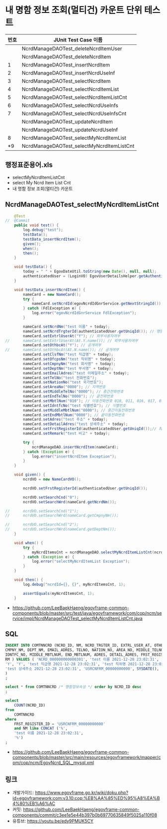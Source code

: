 # 내 명함 정보 조회(멀티건) 카운트 단위 테스트

|번호|JUnit Test Case 이름|
|-|-|
||NcrdManageDAOTest_deleteNcrdItemUser|
||NcrdManageDAOTest_deleteNcrdItem|
|1|NcrdManageDAOTest_insertNcrdItem|
|2|NcrdManageDAOTest_insertNcrdUseInf|
|3|NcrdManageDAOTest_selectNcrdItem|
|4|NcrdManageDAOTest_selectNcrdItemList|
|5|NcrdManageDAOTest_selectNcrdItemListCnt|
|6|NcrdManageDAOTest_selectNcrdUseInfs|
|7|NcrdManageDAOTest_selectNcrdUseInfsCnt|
||NcrdManageDAOTest_updateNcrdItem|
||NcrdManageDAOTest_updateNcrdUseInf|
|8|NcrdManageDAOTest_selectMyNcrdItemList|
|*9|NcrdManageDAOTest_selectMyNcrdItemListCnt|


## 행정표준용어.xls

- selectMyNcrdItemListCnt
- select My Ncrd Item List Cnt
- 내 명함 정보 조회(멀티건) 카운트

## NcrdManageDAOTest_selectMyNcrdItemListCnt

```java
	@Test
//	@Commit
	public void test() {
		log.debug("test");
		testData();
		testData_insertNcrdItem();
		given();
		when();
		then();
	}

	void testData() {
		today = " " + EgovDateUtil.toString(new Date(), null, null);
		authenticatedUser = (LoginVO) EgovUserDetailsHelper.getAuthenticatedUser();
	}

	void testData_insertNcrdItem() {
		nameCard = new NameCard();
		try {
			nameCard.setNcrdId(egovNcrdIdGnrService.getNextStringId());
		} catch (FdlException e) {
			log.error("egovNcrdIdGnrService FdlException");
		}

		nameCard.setNcrdNm("test 이름" + today);
		nameCard.setNcrdTrgterId(authenticatedUser.getUniqId()); // 명함대상자ID
		nameCard.setExtrlUserAt("Y"); // 외부사용자여부
//		nameCard.setExtrlUserAt(At.Y.name()); // 외부사용자여부
		nameCard.setOthbcAt("Y"); // 공개여부
//		nameCard.setOthbcAt(At.N.name()); // 공개여부
		nameCard.setClsfNm("test 직급명" + today);
		nameCard.setOfcpsNm("test 직위명" + today);
		nameCard.setCmpnyNm("test 회사명" + today);
		nameCard.setDeptNm("test 부서명" + today);
		nameCard.setEmailAdres("test 이메일주소" + today);
		nameCard.setTelNo("test 전화번호");
		nameCard.setNationNo("test 국가번호");
		nameCard.setAreaNo("0000"); // 지역번호
		nameCard.setMiddleTelNo("0000"); // 중간전화번호
		nameCard.setEndTelNo("0000"); // 끝전화번호
		nameCard.setMbtlNum("010"); // 이동전화번호 010, 011, 016, 017, 018, 019
		nameCard.setIdntfcNo("test 식별번호"); // 식별번호
		nameCard.setMiddleMbtlNum("0000"); // 중간이동전화번호
		nameCard.setEndMbtlNum("0000"); // 끝이동전화번호
		nameCard.setAdres("test 주소" + today);
		nameCard.setDetailAdres("test 상세주소" + today);
		nameCard.setFrstRegisterId(authenticatedUser.getUniqId());// 최초등록자ID
		nameCard.setRemark("test 비고" + today);

		try {
			ncrdManageDAO.insertNcrdItem(nameCard);
		} catch (Exception e) {
			log.error("insertNcrdItem Exception");
		}
	}

	void given() {
		ncrdVO = new NameCardVO();

		ncrdVO.setFrstRegisterId(authenticatedUser.getUniqId());

		ncrdVO.setSearchCnd("0");
		ncrdVO.setSearchWrd(nameCard.getNcrdNm());

//		ncrdVO.setSearchCnd("1");
//		ncrdVO.setSearchWrd(nameCard.getCmpnyNm());

//		ncrdVO.setSearchCnd("2");
//		ncrdVO.setSearchWrd(nameCard.getDeptNm());
	}

	void when() {
		try {
			myNcrdItemsCnt = ncrdManageDAO.selectMyNcrdItemListCnt(ncrdVO);
		} catch (Exception e) {
			log.error("selectMyNcrdItemList Exception");
		}
	}

	void then() {
		log.debug("ncrdId={}, {}", myNcrdItemsCnt, 1);

		assertEquals(myNcrdItemsCnt, 1);
	}
```

- https://github.com/LeeBaekHaeng/egovframe-common-components/blob/master/src/test/java/egovframework/com/cop/ncm/service/impl/NcrdManageDAOTest_selectMyNcrdItemListCnt.java

## SQL

```sql
INSERT INTO COMTNNCRD (NCRD_ID, NM, NCRD_TRGTER_ID, EXTRL_USER_AT, OTHBC_AT, CLSF_NM, OFCPS_NM, 
CMPNY_NM, DEPT_NM, EMAIL_ADRES, TELNO, NATION_NO, AREA_NO, MIDDLE_TELNO, END_TELNO, MBTLNUM, 
IDNTFC_NO, MIDDLE_MBTLNUM, END_MBTLNUM, ADRES, DETAIL_ADRES, FRST_REGISTER_ID, FRST_REGIST_PNTTM, 
RM ) VALUES ( 'NCRD_000000000000301', 'test 이름 2021-12-28 23:02:31', 'USRCNFRM_00000000000', 
'Y', 'Y', 'test 직급명 2021-12-28 23:02:31', 'test 직위명 2021-12-28 23:02:31', 'test 회사명 2021-12-28 23:02:31', 'test 부서명 2021-12-28 23:02:31', 'test 이메일주소 2021-12-28 23:02:31', 'test 전화번호', 'test 국가번호', '0000', '0000', '0000', '010', 'test 식별번호', '0000', '0000', 'test 주소 2021-12-28 23:02:31', 
'test 상세주소 2021-12-28 23:02:31', 'USRCNFRM_00000000000', SYSDATE(), 'test 비고 2021-12-28 23:02:31' 
)
;

select * from COMTNNCRD /* 명함정보속성 */ order by NCRD_ID desc
;

select
    COUNT(NCRD_ID)
from
    COMTNNCRD
where
    FRST_REGISTER_ID = 'USRCNFRM_00000000000'
    and NM like CONCAT ('%',
    'test 이름 2021-12-28 23:02:31',
    '%')
;
```

- https://github.com/LeeBaekHaeng/egovframe-common-components/blob/master/src/main/resources/egovframework/mapper/com/cop/ncm/EgovNcrd_SQL_mysql.xml

## 링크

- 개발가이드: https://www.egovframe.go.kr/wiki/doku.php?id=egovframework:com:v3.10:cop:%EB%AA%85%ED%95%A8%EA%B4%80%EB%A6%AC
- 커밋: https://github.com/LeeBaekHaeng/egovframe-common-components/commit/c3ee1e5e44b397b0b69770635849f5025a110f08
- 유튜브: https://youtu.be/edy9PMUK5CY
